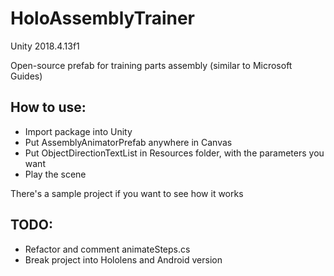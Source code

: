 # HoloAssemblyTrainer

Unity 2018.4.13f1

Open-source prefab for training parts assembly (similar to Microsoft Guides)

## How to use:
- Import package into Unity
- Put AssemblyAnimatorPrefab anywhere in Canvas
- Put ObjectDirectionTextList in Resources folder, with the parameters you want
- Play the scene

There's a sample project if you want to see how it works

## TODO:
- Refactor and comment animateSteps.cs
- Break project into Hololens and Android version

